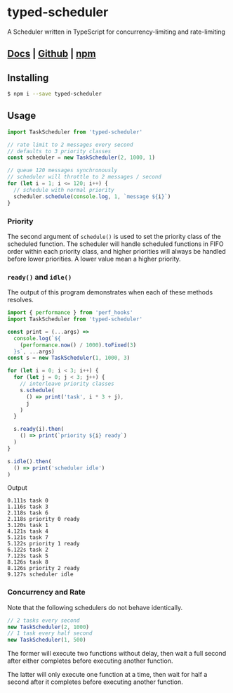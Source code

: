 # typed-scheduler
A Scheduler written in TypeScript for concurrency-limiting and rate-limiting

## [Docs][1] | [Github][2] | [npm][3]

[1]: https://patrickroberts.github.io/typed-scheduler
[2]: https://github.com/patrickroberts/typed-scheduler
[3]: https://www.npmjs.com/package/typed-scheduler

## Installing

```sh
$ npm i --save typed-scheduler
```

## Usage

```ts
import TaskScheduler from 'typed-scheduler'

// rate limit to 2 messages every second
// defaults to 3 priority classes
const scheduler = new TaskScheduler(2, 1000, 1)

// queue 120 messages synchronously
// scheduler will throttle to 2 messages / second
for (let i = 1; i <= 120; i++) {
  // schedule with normal priority
  scheduler.schedule(console.log, 1, `message ${i}`)
}
```

### Priority
The second argument of `schedule()` is used to set the priority class of the scheduled function. The scheduler will handle scheduled functions in FIFO order within each priority class, and higher priorities will always be handled before lower priorities. A lower value mean a higher priority.

### `ready()` and `idle()`
The output of this program demonstrates when each of these methods resolves.

```ts
import { performance } from 'perf_hooks'
import TaskScheduler from 'typed-scheduler'

const print = (...args) =>
  console.log(`${
    (performance.now() / 1000).toFixed(3)
  }s`, ...args)
const s = new TaskScheduler(1, 1000, 3)

for (let i = 0; i < 3; i++) {
  for (let j = 0; j < 3; j++) {
    // interleave priority classes
    s.schedule(
      () => print('task', i * 3 + j),
      j
    )
  }

  s.ready(i).then(
    () => print(`priority ${i} ready`)
  )
}

s.idle().then(
  () => print('scheduler idle')
)
```

Output

```
0.111s task 0
1.116s task 3
2.118s task 6
2.118s priority 0 ready
3.120s task 1
4.121s task 4
5.121s task 7
5.122s priority 1 ready
6.122s task 2
7.123s task 5
8.126s task 8
8.126s priority 2 ready
9.127s scheduler idle
```

### Concurrency and Rate
Note that the following schedulers do not behave identically.

```ts
// 2 tasks every second
new TaskScheduler(2, 1000)
// 1 task every half second
new TaskScheduler(1, 500)
```

The former will execute two functions without delay, then wait a full second after either completes before executing another function.

The latter will only execute one function at a time, then wait for half a second after it completes before executing another function.
